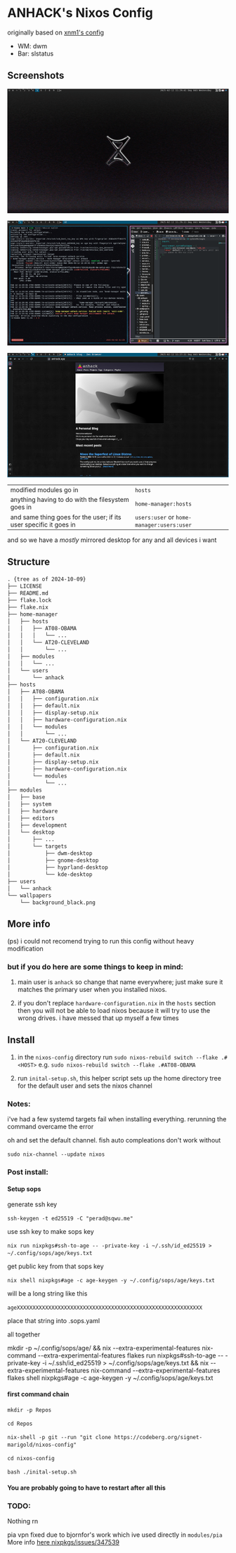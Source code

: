 # ANHACK's Nixos Config

originally based on [xnm1's config](https://github.com/XNM1/linux-nixos-hyprland-config-dotfiles)

- WM: dwm
- Bar: slstatus

## Screenshots

![minimal](.github/assets/screenshot5.png)

![code](.github/assets/screenshot6.png)

![browsing](.github/assets/screenshot7.png)

| | |
| - | - |
| modified modules go in | `hosts` |
| anything having to do with the filesystem goes in | `home-manager:hosts` |
| and same thing goes for the user; if its user specific it goes in | `users:user` or `home-manager:users:user` |

and so we have a *mostly* mirrored desktop for any and all devices i want

## Structure
```
. {tree as of 2024-10-09}
├── LICENSE
├── README.md
├── flake.lock
├── flake.nix
├── home-manager
│   ├── hosts
│   │   ├── AT08-OBAMA
│   │   │   └── ...
│   │   └── AT20-CLEVELAND
│   │       └── ...
│   ├── modules
│   │   └── ...
│   └── users
│       └── anhack
├── hosts
│   ├── AT08-OBAMA
│   │   ├── configuration.nix
│   │   ├── default.nix
│   │   ├── display-setup.nix
│   │   ├── hardware-configuration.nix
│   │   └── modules
│   │       └── ...
│   └── AT20-CLEVELAND
│       ├── configuration.nix
│       ├── default.nix
│       ├── display-setup.nix
│       ├── hardware-configuration.nix
│       └── modules
│           └── ...
├── modules
│   ├── base
│   ├── system
│   ├── hardware
│   ├── editors
│   ├── development
│   └── desktop
│       ├── ...
│       └── targets
│           ├── dwm-desktop
│           ├── gnome-desktop
│           ├── hyprland-desktop
│           └── kde-desktop
├── users
│   └── anhack
└── wallpapers
    └── background_black.png
```

## More info
(ps) i could not recomend trying to run this config without heavy modification

### but if you do here are some things to keep in mind:

1. main user is `anhack`
so change that name everywhere; just make sure it matches the primary user when you installed nixos.

1. if you don't replace `hardware-configuration.nix` in the `hosts` section
then you will not be able to load nixos because it will try to use the wrong drives.
i have messed that up myself a few times

## Install

1. in the `nixos-config` directory run `sudo nixos-rebuild switch --flake .#<HOST>` e.g. `sudo nixos-rebuild switch --flake .#AT08-OBAMA`

1. run `inital-setup.sh`, this helper script sets up the home directory tree for the default user and sets the nixos channel

### Notes:

i've had a few systemd targets fail when installing everything. rerunning the command overcame the error

oh and set the default channel. fish auto compleations don't work without

`sudo nix-channel --update nixos`

### Post install:

#### Setup sops

generate ssh key

`ssh-keygen -t ed25519 -C "perad@sqwu.me"`

use ssh key to make sops key

`nix run nixpkgs#ssh-to-age -- -private-key -i ~/.ssh/id_ed25519 > ~/.config/sops/age/keys.txt`

get public key from that sops key

`nix shell nixpkgs#age -c age-keygen -y ~/.config/sops/age/keys.txt`

will be a long string like this

`ageXXXXXXXXXXXXXXXXXXXXXXXXXXXXXXXXXXXXXXXXXXXXXXXXXXXXXXXXXXX`

place that string into .sops.yaml

all together

mkdir -p ~/.config/sops/age/ && nix --extra-experimental-features nix-command --extra-experimental-features flakes run nixpkgs#ssh-to-age -- -private-key -i ~/.ssh/id_ed25519 > ~/.config/sops/age/keys.txt && nix --extra-experimental-features nix-command --extra-experimental-features flakes shell nixpkgs#age -c age-keygen -y ~/.config/sops/age/keys.txt

#### first command chain

`mkdir -p Repos`

`cd Repos`

`nix-shell -p git --run "git clone https://codeberg.org/signet-marigold/nixos-config"`

`cd nixos-config`

`bash ./inital-setup.sh`

#### You are probably going to have to restart after all this

### TODO:

Nothing rn

pia vpn fixed due to bjornfor's work which ive used directly in `modules/pia`
More info [here nixpkgs/issues/347539](https://github.com/NixOS/nixpkgs/issues/347539)

